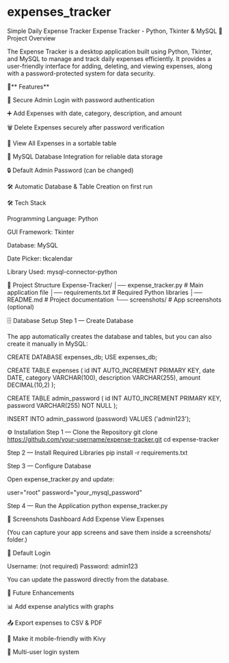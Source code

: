 # expenses_tracker
Simple Daily Expense Tracker
Expense Tracker - Python, Tkinter & MySQL
📌 Project Overview

The Expense Tracker is a desktop application built using Python, Tkinter, and MySQL to manage and track daily expenses efficiently.
It provides a user-friendly interface for adding, deleting, and viewing expenses, along with a password-protected system for data security.

🚀** Features**

🔑 Secure Admin Login with password authentication

➕ Add Expenses with date, category, description, and amount

🗑️ Delete Expenses securely after password verification

📜 View All Expenses in a sortable table

💾 MySQL Database Integration for reliable data storage

🔒 Default Admin Password (can be changed)

🛠️ Automatic Database & Table Creation on first run

🛠️ Tech Stack

Programming Language: Python

GUI Framework: Tkinter

Database: MySQL

Date Picker: tkcalendar

Library Used: mysql-connector-python

📂 Project Structure
Expense-Tracker/
│── expense_tracker.py   # Main application file
│── requirements.txt     # Required Python libraries
│── README.md            # Project documentation
└── screenshots/         # App screenshots (optional)

🗄️ Database Setup
Step 1 — Create Database

The app automatically creates the database and tables,
but you can also create it manually in MySQL:

CREATE DATABASE expenses_db;
USE expenses_db;

CREATE TABLE expenses (
    id INT AUTO_INCREMENT PRIMARY KEY,
    date DATE,
    category VARCHAR(100),
    description VARCHAR(255),
    amount DECIMAL(10,2)
);

CREATE TABLE admin_password (
    id INT AUTO_INCREMENT PRIMARY KEY,
    password VARCHAR(255) NOT NULL
);

INSERT INTO admin_password (password) VALUES ('admin123');

⚙️ Installation
Step 1 — Clone the Repository
git clone https://github.com/your-username/expense-tracker.git
cd expense-tracker

Step 2 — Install Required Libraries
pip install -r requirements.txt

Step 3 — Configure Database

Open expense_tracker.py and update:

user="root"
password="your_mysql_password"

Step 4 — Run the Application
python expense_tracker.py

📸 Screenshots
Dashboard	Add Expense	View Expenses

	
	

(You can capture your app screens and save them inside a screenshots/ folder.)

🔐 Default Login

Username: (not required)
Password: admin123

You can update the password directly from the database.

🔮 Future Enhancements

📊 Add expense analytics with graphs

📤 Export expenses to CSV & PDF

📱 Make it mobile-friendly with Kivy

👥 Multi-user login system
